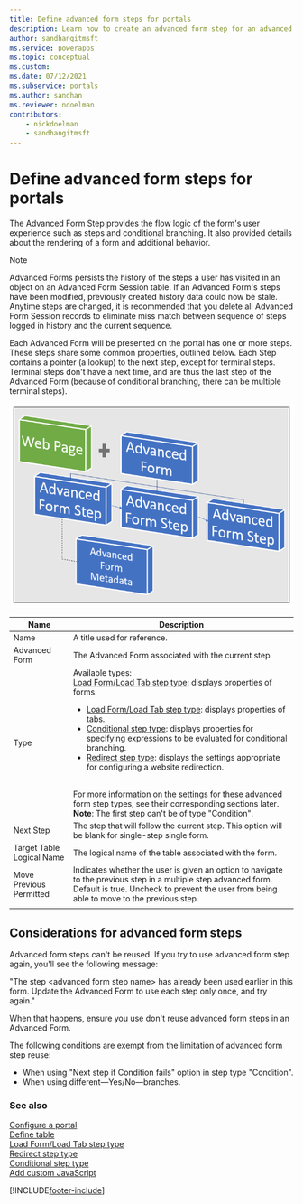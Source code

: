 ```yaml
---
title: Define advanced form steps for portals
description: Learn how to create an advanced form step for an advanced form on a portal.
author: sandhangitmsft
ms.service: powerapps
ms.topic: conceptual
ms.custom: 
ms.date: 07/12/2021
ms.subservice: portals
ms.author: sandhan
ms.reviewer: ndoelman
contributors:
    - nickdoelman
    - sandhangitmsft
---
```


# Define advanced form steps for portals

The Advanced Form Step provides the flow logic of the form's user experience such as steps and conditional branching. It also provided details about the rendering of a form and additional behavior.

> [!NOTE]
> Advanced Forms persists the history of the steps a user has visited in an object on an Advanced Form Session table. If an Advanced Form's steps have been modified, previously created history data could now be stale. Anytime steps are changed, it is recommended that you delete all Advanced Form Session records to eliminate miss match between sequence of steps logged in history and the current sequence.

Each Advanced Form will be presented on the portal has one or more steps. These steps share some common properties, outlined below. Each Step contains a pointer (a lookup) to the next step, except for terminal steps. Terminal steps don't have a next time, and are thus the last step of the Advanced Form (because of conditional branching, there can be multiple terminal steps).

![Steps to create an advanced form.](../media/web-form-creation-steps.png "Steps to create an advanced form")  

| Name     | Description                                    |
|----------|------------------------------------------------|
| Name     | A title used for reference.                    |
| Advanced Form | The Advanced Form associated with the current step. |
|Type|Available types:<br>[Load Form/Load Tab step type](load-form-step.md): displays properties of forms. <ul><li>[Load Form/Load Tab step type](load-form-step.md): displays properties of tabs.</li><li>[Conditional step type](add-conditional-step.md): displays properties for specifying expressions to be evaluated for conditional branching. </li><li>[Redirect step type](add-redirect-step.md): displays the settings appropriate for configuring a website redirection.</li></ul><br>For more information on the settings for these advanced form step types, see their corresponding sections later.<br>**Note**: The first step can't be of type "Condition".|
| Next Step                 | The step that will follow the current step. This option will be blank for single-step single form.                                                                                                            |
| Target Table Logical Name | The logical name of the table associated with the form.                                                                                                                                               |
| Move Previous Permitted    | Indicates whether the user is given an option to navigate to the previous step in a multiple step advanced form. Default is true. Uncheck to prevent the user from being able to move to the previous step. |
||

## Considerations for advanced form steps

Advanced form steps can't be reused. If you try to use advanced form step again, you'll see the following message:

"The step \<advanced form step name\> has already been used earlier in this form. Update the Advanced Form to use each step only once, and try again."

When that happens, ensure you use don't reuse advanced form steps in an Advanced Form.

The following conditions are exempt from the limitation of advanced form step reuse:

- When using "Next step if Condition fails" option in step type "Condition".
- When using different&mdash;Yes/No&mdash;branches.

### See also

[Configure a portal](configure-portal.md)  
[Define table](entity-forms.md)  
[Load Form/Load Tab step type](load-form-step.md)  
[Redirect step type](add-redirect-step.md)  
[Conditional step type](add-conditional-step.md)  
[Add custom JavaScript](add-custom-javascript.md)  



[!INCLUDE[footer-include](../../../includes/footer-banner.md)]